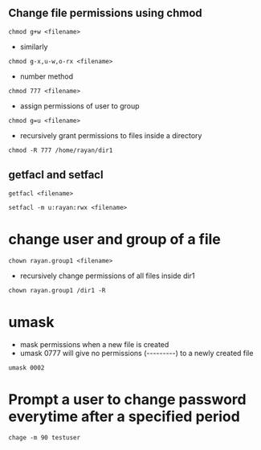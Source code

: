 ## Change file permissions using chmod
```
chmod g+w <filename>
```
- similarly
```
chmod g-x,u-w,o-rx <filename>
```
- number method
```
chmod 777 <filename>
```
- assign permissions of user to group
```
chmod g=u <filename>
```
- recursively grant permissions to files inside a directory
```
chmod -R 777 /home/rayan/dir1
```
## getfacl and setfacl
```
getfacl <filename>
```
```
setfacl -m u:rayan:rwx <filename>
```
# change user and group of a file
```
chown rayan.group1 <filename>
```
- recursively change permissions of all files inside dir1
```
chown rayan.group1 /dir1 -R
```
# umask
- mask permissions when a new file is created
- umask 0777 will give no permissions (---------) to a newly created file
```
umask 0002
```

# Prompt a user to change password everytime after a specified period 
```
chage -m 90 testuser
```
